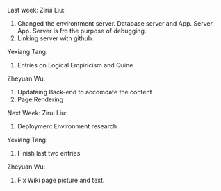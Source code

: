 Last week:
Zirui Liu: 
1. Changed the environtment server. Database server and App. Server. App. Server is fro the purpose of debugging.
2. Linking server with github. 

Yexiang Tang:
1. Entries on Logical Empiricism and Quine

Zheyuan Wu:
1. Updataing Back-end to accomdate the content
2. Page Rendering

Next Week:
Zirui Liu: 
1. Deployment Environment research

Yexiang Tang: 
1. Finish last two entries

Zheyuan Wu:
1. Fix Wiki page picture and text.